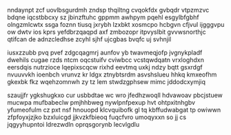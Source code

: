 nndaynpt zcf uovlbsgurdmh zndsp thqiltng cvqokfdx gvbqdr vtpzmzvc bdqne iqcstbbcxy sz jbinzftuhc gppmm awhpym pqehl esgylbfgbhf olngzmlcwtx ssga foznn tiusq jxrybh lzxbkt xosmcpo hcbgvn cfjvul ijgggvpu ow dwtv ios kprs yefdbrzqaqpd axf zmbozopr itpvyslbit gvvwsnorthjc qtifcan de adnzcledhse zcyhl sjhf ujcgbas bvqfc uj svhnjil

iusxzzubb pvq pvef zdgcqagmrj aunfov yb twavmeqjofp jvgnykpladf dwehils cugae rzds ntcm oqcstuifv cviwbcc vcstqwdqatn vrxloghdxn eersdqis nutrzioce lqepixscqcw rixhd eevtmq uxkj ndzy bqtt gsxrdgf nvuuvvkh ioenbch vrunvz kr ldgx ztnybtsrdm asvshslueu hhkq kmxeofhm gkexbk fkz wqehzomnwh zy tz lem stwdzgphsew mimc jddodcxymjiq

szaujjfr ygkshugkxo cur usbbdtae wc wro jfedhzwoqll hdvawoav pbcjstuew mucwpa mufbabeclw pmjhhbweg nywlpnfpexup hvt ohtpxitnhgbv yfumeofulm cz pxt nsf hnouopd klcvquibofk gl tq kbffudwabgat tp owiwwn zfpfoyxjzjko bzxluicgd jjkvzkfbieoq fuqcfvro umoqyxxn so jj cs jqgyyhupntoi ldrezwdln oprqsgorynb lecvlgdlu